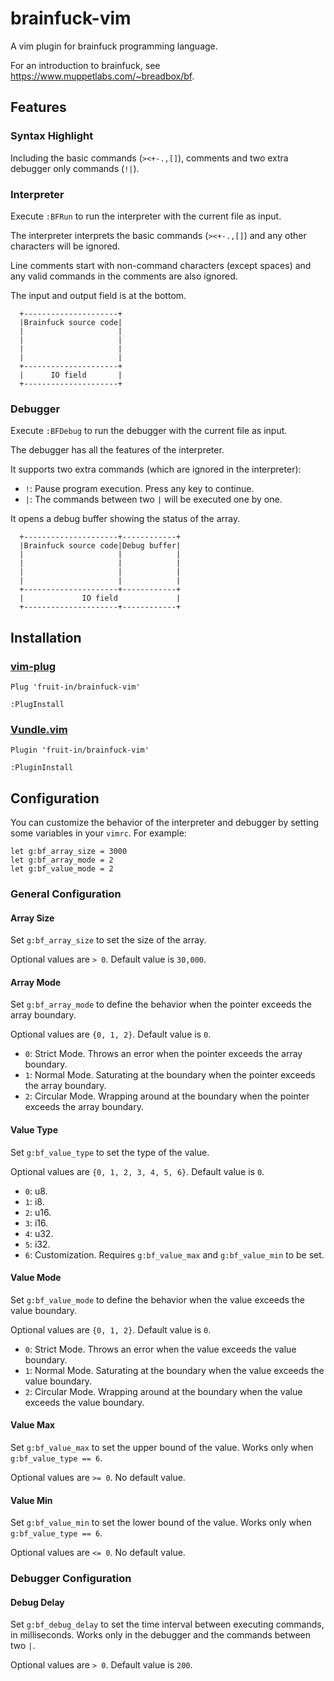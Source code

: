 # brainfuck-vim
A vim plugin for brainfuck programming language.

For an introduction to brainfuck, see https://www.muppetlabs.com/~breadbox/bf.

## Features
### Syntax Highlight
Including the basic commands (`><+-.,[]`), comments and two extra debugger only commands (`!|`).

### Interpreter
Execute `:BFRun` to run the interpreter with the current file as input.

The interpreter interprets the basic commands (`><+-.,[]`) and any other characters will be ignored.

Line comments start with non-command characters (except spaces) and any valid commands in the comments are also ignored.

The input and output field is at the bottom.
```
  +---------------------+
  |Brainfuck source code|
  |                     |
  |                     |
  |                     |
  |                     |
  +---------------------+
  |      IO field       |
  +---------------------+
```

### Debugger
Execute `:BFDebug` to run the debugger with the current file as input.

The debugger has all the features of the interpreter.

It supports two extra commands (which are ignored in the interpreter):
* `!`: Pause program execution. Press any key to continue.
* `|`: The commands between two `|` will be executed one by one.

It opens a debug buffer showing the status of the array.
```
  +---------------------+------------+
  |Brainfuck source code|Debug buffer|
  |                     |            |
  |                     |            |
  |                     |            |
  |                     |            |
  +---------------------+------------+
  |             IO field             |
  +---------------------+------------+
```

## Installation
### [vim-plug](https://github.com/junegunn/vim-plug/)
```vim
Plug 'fruit-in/brainfuck-vim'
```
```vim
:PlugInstall
```

### [Vundle.vim](https://github.com/VundleVim/Vundle.vim/)
```vim
Plugin 'fruit-in/brainfuck-vim'
```
```vim
:PluginInstall
```

## Configuration
You can customize the behavior of the interpreter and debugger by setting some variables in your `vimrc`. For example:
```vim
let g:bf_array_size = 3000
let g:bf_array_mode = 2
let g:bf_value_mode = 2
```

### General Configuration
#### Array Size
Set `g:bf_array_size` to set the size of the array.

Optional values are `> 0`. Default value is `30,000`.

#### Array Mode
Set `g:bf_array_mode` to define the behavior when the pointer exceeds the array boundary.

Optional values are `{0, 1, 2}`. Default value is `0`.
* `0`: Strict Mode. Throws an error when the pointer exceeds the array boundary.
* `1`: Normal Mode. Saturating at the boundary when the pointer exceeds the array boundary.
* `2`: Circular Mode. Wrapping around at the boundary when the pointer exceeds the array boundary.

#### Value Type
Set `g:bf_value_type` to set the type of the value.

Optional values are `{0, 1, 2, 3, 4, 5, 6}`. Default value is `0`.
* `0`: u8.
* `1`: i8.
* `2`: u16.
* `3`: i16.
* `4`: u32.
* `5`: i32.
* `6`: Customization. Requires `g:bf_value_max` and `g:bf_value_min` to be set.

#### Value Mode
Set `g:bf_value_mode` to define the behavior when the value exceeds the value boundary.

Optional values are `{0, 1, 2}`. Default value is `0`.
* `0`: Strict Mode. Throws an error when the value exceeds the value boundary.
* `1`: Normal Mode. Saturating at the boundary when the value exceeds the value boundary.
* `2`: Circular Mode. Wrapping around at the boundary when the value exceeds the value boundary.

#### Value Max
Set `g:bf_value_max` to set the upper bound of the value. Works only when `g:bf_value_type == 6`.

Optional values are `>= 0`. No default value.

#### Value Min
Set `g:bf_value_min` to set the lower bound of the value. Works only when `g:bf_value_type == 6`.

Optional values are `<= 0`. No default value.

### Debugger Configuration
#### Debug Delay
Set `g:bf_debug_delay` to set the time interval between executing commands, in milliseconds. Works only in the debugger and the commands between two `|`.

Optional values are `> 0`. Default value is `200`.

